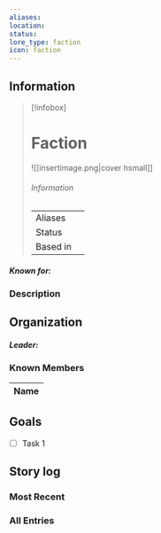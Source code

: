 ```yaml
---
aliases: 
location: 
status: 
lore_type: faction
icon: faction
---
```

## Information
> [!infobox]
> # Faction
> ![[insertimage.png|cover hsmall]]
> ###### Information
> |   |  |
> | ---- | ---- |
> | Aliases | |
> | Status| |
> | Based in|  |
##### Known for:
### Description
## Organization
##### Leader:
### Known Members
| Name |
| ---- |

## Goals
- [ ] Task 1
## Story log
### Most Recent

### All Entries
